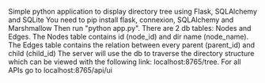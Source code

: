 Simple python application to display directory tree using Flask, SQLAlchemy and SQLite
You need to pip install flask, connexion, SQLAlchemy and Marshmallow
Then run "python app.py".
There are 2 db tables: Nodes and Edges. The Nodes table contains id (node_id) and dir name (node_name). The Edges table contains the relation between every parent (parent_id) and child (child_id)
The server will use the db to traverse the directory structure which can be viewed with the following link: localhost:8765/tree.
For all APIs go to localhost:8765/api/ui
